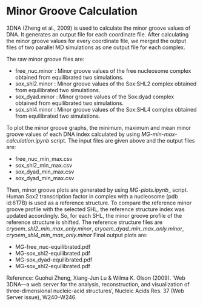 # Minor Groove Calculation

3DNA (Zheng et al., 2009) is used to calculate the minor groove values of DNA. It generates an output file for each coordinate file.
After calculating the minor groove values for every coordinate file, we merged the output files of two parallel MD simulations as one output file for each complex.

The raw minor groove files are:
- free_nuc.minor : Minor groove values of the free nucleosome complex obtained from equilibrated two simulations.
- sox_shl2.minor : Minor groove values of the Sox:SHL2 complex obtained from equilibrated two simulations. 
- sox_dyad.minor : Minor groove values of the Sox:dyad complex obtained from equilibrated two simulations. 
- sox_shl4.minor : Minor groove values of the Sox:SHL4 complex obtained from equilibrated two simulations. 

To plot the minor groove graphs, the minimum, maximum and mean minor groove values of each DNA index calculated by using _MG-min-max-calculation.ipynb_ script. The input files are given above and the output files are:
- free_nuc_min_max.csv 
- sox_shl2_min_max.csv 
- sox_dyad_min_max.csv 
- sox_dyad_min_max.csv 

Then, minor groove plots are generated by using _MG-plots.ipynb__ script. 
Human Sox2 transcription factor in complex with a nucleosome (pdb id:6T7B) is used as a reference structure. To compare the reference minor groove profile with the selected SHL, the reference structure index was updated accordingly. So, for each SHL, the minor groove profile of the reference structure is shifted. 
The reference structure files are _cryoem_shl2_min_max_only.minor_, _cryoem_dyad_min_max_only.minor_, _cryoem_shl4_min_max_only.minor_
Final output plots are:
- MG-free_nuc-equilibrated.pdf
- MG-sox_shl2-equilibrated.pdf
- MG-sox_dyad-equilibrated.pdf
- MG-sox_shl2-equilibrated.pdf

Reference: Guohui Zheng, Xiang-Jun Lu & Wilma K. Olson (2009). ‘Web 3DNA—a web server for the analysis, reconstruction, and visualization of three-dimensional nucleic-acid structures’, Nucleic Acids Res. 37 (Web Server issue), W240–W246. 